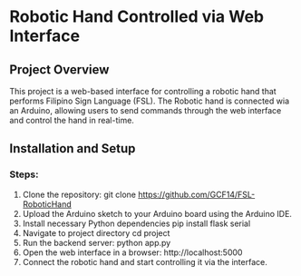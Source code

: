 # Robotic Hand Controlled via Web Interface

## Project Overview
This project is a web-based interface for controlling a robotic hand that performs Filipino Sign Language (FSL). The Robotic hand is connected wia an Arduino, allowing users to send commands through the web interface and control the hand in real-time.

## Installation and Setup
### Steps:
1. Clone the repository:
git clone https://github.com/GCF14/FSL-RoboticHand
2. Upload the Arduino sketch to your Arduino board using the Arduino IDE.
3. Install necessary Python dependencies
pip install flask serial
4. Navigate to project directory
   cd project
5. Run the backend server:
   python app.py
6. Open the web interface in a browser:
   http://localhost:5000
7. Connect the robotic hand and start controlling it via the interface.
